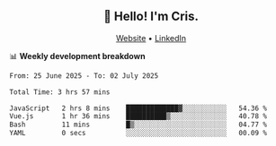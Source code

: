 
<h2 align="center">👋 Hello! I'm Cris.</h2>
<p align="center">
  <a href="https://www.criscunas.dev">Website</a> •
  <a href="https://www.linkedin.com/in/cristophercunas/">LinkedIn</a> 
</p>


📊 **Weekly development breakdown**
<!--START_SECTION:waka-->

```txt
From: 25 June 2025 - To: 02 July 2025

Total Time: 3 hrs 57 mins

JavaScript   2 hrs 8 mins    █████████████▓░░░░░░░░░░░   54.36 %
Vue.js       1 hr 36 mins    ██████████▒░░░░░░░░░░░░░░   40.78 %
Bash         11 mins         █▒░░░░░░░░░░░░░░░░░░░░░░░   04.77 %
YAML         0 secs          ░░░░░░░░░░░░░░░░░░░░░░░░░   00.09 %
```

<!--END_SECTION:waka-->
